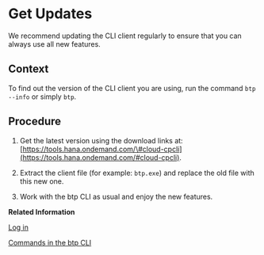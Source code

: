 <!-- loioe92aa7859bc94a07a764f49c0437ead3 -->

# Get Updates

We recommend updating the CLI client regularly to ensure that you can always use all new features.



<a name="loioe92aa7859bc94a07a764f49c0437ead3__context_u1f_2kd_yjb"/>

## Context

To find out the version of the CLI client you are using, run the command `btp --info` or simply `btp`.



## Procedure

1.  Get the latest version using the download links at: [https://tools.hana.ondemand.com/\#cloud-cpcli](https://tools.hana.ondemand.com/#cloud-cpcli).

2.  Extract the client file \(for example: `btp.exe`\) and replace the old file with this new one.

3.  Work with the btp CLI as usual and enjoy the new features.


**Related Information**  


[Log in](log-in-e241b30.md "Log in with the btp CLI is on global account level.")

[Commands in the btp CLI](commands-in-the-btp-cli-a03a555.md "A list of all tasks and respective commands that are available in the SAP BTP command line interface (btp CLI).")

